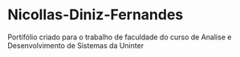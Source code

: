# Nicollas-Diniz-Fernandes
Portifólio criado para o trabalho de faculdade do curso de Analise e Desenvolvimento de Sistemas da Uninter
